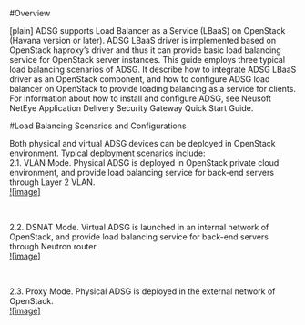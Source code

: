 #Overview

[plain]
ADSG supports Load Balancer as a Service (LBaaS) on OpenStack (Havana version or later).
ADSG LBaaS driver is implemented based on OpenStack haproxy’s driver and thus it can
provide basic load balancing service for OpenStack server instances.
This guide employs three typical load balancing scenarios of ADSG. It describe how to integrate
ADSG LBaaS driver as an OpenStack component, and how to configure ADSG load balancer on
OpenStack to provide loading balancing as a service for clients.
For information about how to install and configure ADSG, see Neusoft NetEye Application
Delivery Security Gateway Quick Start Guide.

#Load Balancing Scenarios and Configurations

Both physical and virtual ADSG devices can be deployed in OpenStack environment. Typical
deployment scenarios include:<br>
2.1. VLAN Mode. Physical ADSG is deployed in OpenStack private cloud environment,
and provide load balancing service for back-end servers through Layer 2 VLAN.<br>
[![image]](https://github.com/liuxinneu/images/blob/master/VLAN.PNG)  

<br>

2.2. DSNAT Mode. Virtual ADSG is launched in an internal network of OpenStack, and
provide load balancing service for back-end servers through Neutron router.<br>
[![image]](https://github.com/liuxinneu/images/blob/master/DSNAT.PNG)

<br>

2.3. Proxy Mode. Physical ADSG is deployed in the external network of OpenStack.<br>
[![image]](https://github.com/liuxinneu/images/blob/master/agent.PNG)

<br>
